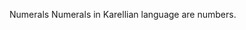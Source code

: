 Numerals
Numerals in Karellian language are numbers.

















































